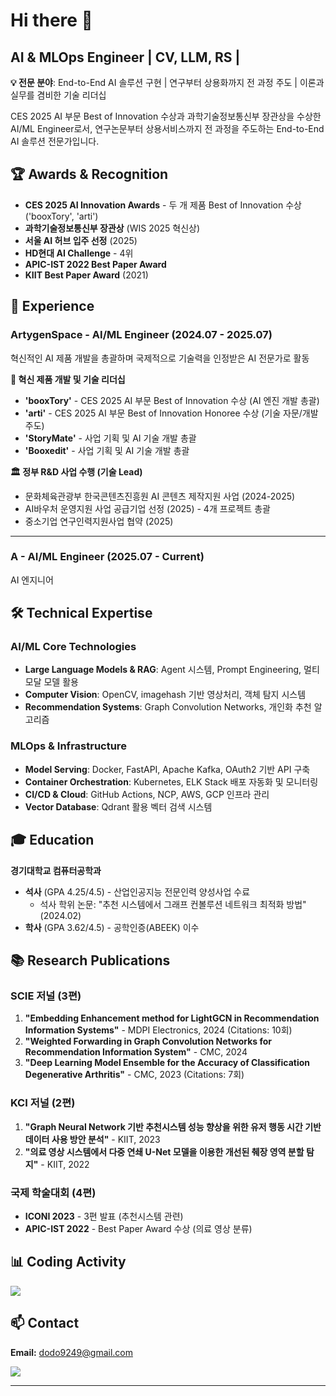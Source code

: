 # Hi there 👋

## AI & MLOps Engineer | CV, LLM, RS |

**💡 전문 분야**: End-to-End AI 솔루션 구현 | 연구부터 상용화까지 전 과정 주도 | 이론과 실무를 겸비한 기술 리더십

CES 2025 AI 부문 Best of Innovation 수상과 과학기술정보통신부 장관상을 수상한 AI/ML Engineer로서, 연구논문부터 상용서비스까지 전 과정을 주도하는 End-to-End AI 솔루션 전문가입니다.

## 🏆 Awards & Recognition

- **CES 2025 AI Innovation Awards** - 두 개 제품 Best of Innovation 수상 ('booxTory', 'arti')
- **과학기술정보통신부 장관상** (WIS 2025 혁신상)
- **서울 AI 허브 입주 선정** (2025)
- **HD현대 AI Challenge** - 4위
- **APIC-IST 2022 Best Paper Award**
- **KIIT Best Paper Award** (2021)

## 💼 Experience

### ArtygenSpace - AI/ML Engineer (2024.07 - 2025.07)
혁신적인 AI 제품 개발을 총괄하며 국제적으로 기술력을 인정받은 AI 전문가로 활동

**🚀 혁신 제품 개발 및 기술 리더십**
- **'booxTory'** - CES 2025 AI 부문 Best of Innovation 수상 (AI 엔진 개발 총괄)
- **'arti'** - CES 2025 AI 부문 Best of Innovation Honoree 수상 (기술 자문/개발 주도)
- **'StoryMate'** - 사업 기획 및 AI 기술 개발 총괄
- **'Booxedit'** - 사업 기획 및 AI 기술 개발 총괄

**🏛️ 정부 R&D 사업 수행 (기술 Lead)**
- 문화체육관광부 한국콘텐츠진흥원 AI 콘텐츠 제작지원 사업 (2024-2025)
- AI바우처 운영지원 사업 공급기업 선정 (2025) - 4개 프로젝트 총괄
- 중소기업 연구인력지원사업 협약 (2025)

---

### A - AI/ML Engineer (2025.07 - Current)
AI 엔지니어

## 🛠 Technical Expertise

### AI/ML Core Technologies
- **Large Language Models & RAG**: Agent 시스템, Prompt Engineering, 멀티모달 모델 활용
- **Computer Vision**: OpenCV, imagehash 기반 영상처리, 객체 탐지 시스템
- **Recommendation Systems**: Graph Convolution Networks, 개인화 추천 알고리즘

### MLOps & Infrastructure
- **Model Serving**: Docker, FastAPI, Apache Kafka, OAuth2 기반 API 구축
- **Container Orchestration**: Kubernetes, ELK Stack 배포 자동화 및 모니터링
- **CI/CD & Cloud**: GitHub Actions, NCP, AWS, GCP 인프라 관리
- **Vector Database**: Qdrant 활용 벡터 검색 시스템

## 🎓 Education

**경기대학교 컴퓨터공학과**
- **석사** (GPA 4.25/4.5) - 산업인공지능 전문인력 양성사업 수료
  - 석사 학위 논문: "추천 시스템에서 그래프 컨볼루션 네트워크 최적화 방법" (2024.02)
- **학사** (GPA 3.62/4.5) - 공학인증(ABEEK) 이수

## 📚 Research Publications

### SCIE 저널 (3편)
1. **"Embedding Enhancement method for LightGCN in Recommendation Information Systems"** - MDPI Electronics, 2024 (Citations: 10회)
2. **"Weighted Forwarding in Graph Convolution Networks for Recommendation Information System"** - CMC, 2024
3. **"Deep Learning Model Ensemble for the Accuracy of Classification Degenerative Arthritis"** - CMC, 2023 (Citations: 7회)

### KCI 저널 (2편)
1. **"Graph Neural Network 기반 추천시스템 성능 향상을 위한 유저 행동 시간 기반 데이터 사용 방안 분석"** - KIIT, 2023
2. **"의료 영상 시스템에서 다중 연쇄 U-Net 모델을 이용한 개선된 췌장 영역 분할 탐지"** - KIIT, 2022

### 국제 학술대회 (4편)
- **ICONI 2023** - 3편 발표 (추천시스템 관련)
- **APIC-IST 2022** - Best Paper Award 수상 (의료 영상 분류)

## 📊 Coding Activity

<img src="https://wakatime.com/share/@667c9955-3f05-4096-b1ad-2f7cf5813194/98337dd7-8ec0-46a5-8db5-1f36643be0fa.svg">

## 📫 Contact

**Email:** dodo9249@gmail.com

<img src="https://criminal-vivyanne-lucidus-346ca075.koyeb.app/lucidus/card_v1?theme=blue&name=Sangmin%20Lee&job=AI%2FML%20Engineer&company=Artygenspace&address=Seoul%2C%20korea&about=Work%20is%20so%20hard..&email=d9249%40artygenspace.com&linkedin=https%3A%2F%2Flinkedin.com%2Fin%2Fmeanl">

---
